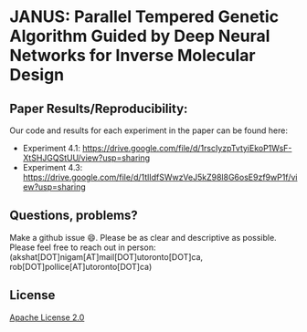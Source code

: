 # JANUS: Parallel Tempered Genetic Algorithm Guided by Deep Neural Networks for Inverse Molecular Design



## Paper Results/Reproducibility: 
Our code and results for each experiment in the paper can be found here: 
* Experiment 4.1: https://drive.google.com/file/d/1rscIyzpTvtyiEkoP1WsF-XtSHJGQStUU/view?usp=sharing
* Experiment 4.3: https://drive.google.com/file/d/1tlIdfSWwzVeJ5kZ98l8G6osE9zf9wP1f/view?usp=sharing









## Questions, problems?
Make a github issue 😄. Please be as clear and descriptive as possible. Please feel free to reach
out in person: (akshat[DOT]nigam[AT]mail[DOT]utoronto[DOT]ca, rob[DOT]pollice[AT]utoronto[DOT]ca)

## License

[Apache License 2.0](https://choosealicense.com/licenses/apache-2.0/)
